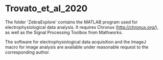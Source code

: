 # Trovato_et_al_2020

The folder 'ZebraExplore' contains the MATLAB program used for electrophysiological data analysis. It requires Chronux (http://chronux.org/), as well as the Signal Processing Toolbox from Mathworks. 

The software for electrophysiological data acquisition and the ImageJ macro for image analysis are available under reasonable request to the corresponding author. 
